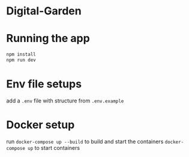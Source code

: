 # Digital-Garden



# Running the app

```bash
npm install
npm run dev
```

# Env file setups

add a `.env` file with structure from `.env.example`


# Docker setup


run ```docker-compose up --build``` to build and start the containers
```docker-compose up``` to start containers
